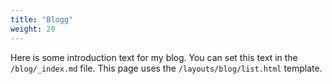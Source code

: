 ```yaml
---
title: "Blogg"
weight: 20
---
```


Here is some introduction text for my blog. You can set this text in the `/blog/_index.md` file. This page uses the `/layouts/blog/list.html` template.
